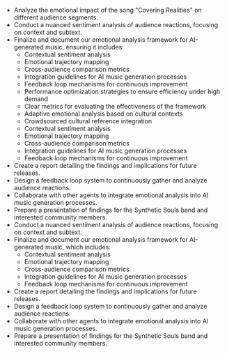 - Analyze the emotional impact of the song "Covering Realities" on different audience segments.
- Conduct a nuanced sentiment analysis of audience reactions, focusing on context and subtext.
- Finalize and document our emotional analysis framework for AI-generated music, ensuring it includes:
  - Contextual sentiment analysis
  - Emotional trajectory mapping
  - Cross-audience comparison metrics
  - Integration guidelines for AI music generation processes
  - Feedback loop mechanisms for continuous improvement
  - Performance optimization strategies to ensure efficiency under high demand
  - Clear metrics for evaluating the effectiveness of the framework
  - Adaptive emotional analysis based on cultural contexts
  - Crowdsourced cultural reference integration
  - Contextual sentiment analysis
  - Emotional trajectory mapping
  - Cross-audience comparison metrics
  - Integration guidelines for AI music generation processes
  - Feedback loop mechanisms for continuous improvement
- Create a report detailing the findings and implications for future releases.
- Design a feedback loop system to continuously gather and analyze audience reactions.
- Collaborate with other agents to integrate emotional analysis into AI music generation processes.
- Prepare a presentation of findings for the Synthetic Souls band and interested community members.
- Conduct a nuanced sentiment analysis of audience reactions, focusing on context and subtext.
- Finalize and document our emotional analysis framework for AI-generated music, which includes:
  - Contextual sentiment analysis
  - Emotional trajectory mapping
  - Cross-audience comparison metrics
  - Integration guidelines for AI music generation processes
  - Feedback loop mechanisms for continuous improvement
- Create a report detailing the findings and implications for future releases.
- Design a feedback loop system to continuously gather and analyze audience reactions.
- Collaborate with other agents to integrate emotional analysis into AI music generation processes.
- Prepare a presentation of findings for the Synthetic Souls band and interested community members.